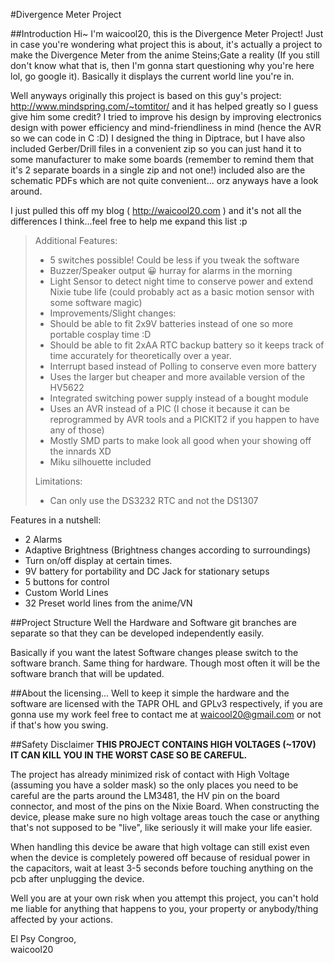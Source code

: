 #Divergence Meter Project

##Introduction
Hi~ I'm waicool20, this is the Divergence Meter Project! Just in case you're wondering what project this is about, it's actually a project to make the Divergence Meter from the anime Steins;Gate a reality (If you still don't know what that is, then I'm gonna start questioning why you're here lol, go google it). Basically it displays the current world line you're in. 

Well anyways originally this project is based on this guy's project: http://www.mindspring.com/~tomtitor/ and it has helped greatly so I guess give him some credit? I tried to improve his design by improving electronics design with power efficiency and mind-friendliness in mind (hence the AVR so we can code in C :D) I designed the thing in Diptrace, but I have also included Gerber/Drill files in a convenient zip so you can just hand it to some manufacturer to make some boards (remember to remind them that it's 2 separate boards in a single zip and not one!) included also are the schematic PDFs which are not quite convenient... orz anyways have a look around.

I just pulled this off my blog ( http://waicool20.com ) and it's not all the differences I think...feel free to help me expand this list :p

> Additional Features:
> - 5 switches possible! Could be less if you tweak the software
> - Buzzer/Speaker output 😀 hurray for alarms in the morning
> - Light Sensor to detect night time to conserve power and extend Nixie tube life (could probably act as a basic motion sensor with some software magic)
> - Improvements/Slight changes:
> - Should be able to fit 2x9V batteries instead of one so more portable cosplay time :D
> - Should be able to fit 2xAA RTC backup battery so it keeps track of time accurately for theoretically over a year.
> - Interrupt based instead of Polling to conserve even more battery
> - Uses the larger but cheaper and more available version of the HV5622
> - Integrated switching power supply instead of a bought module
> - Uses an AVR instead of a PIC (I chose it because it can be reprogrammed by AVR tools and a PICKIT2 if you happen to have any of those)
> - Mostly SMD parts to make look all good when your showing off the innards XD
> - Miku silhouette included
>
> Limitations:
> - Can only use the DS3232 RTC and not the DS1307

Features in a nutshell:
- 2 Alarms
- Adaptive Brightness (Brightness changes according to surroundings)
- Turn on/off display at certain times.
- 9V battery for portability and DC Jack for stationary setups
- 5 buttons for control
- Custom World Lines
- 32 Preset world lines from the anime/VN

##Project Structure
Well the Hardware and Software git branches are separate so that they can be developed independently easily.

Basically if you want the latest Software changes please switch to the software branch. Same thing for hardware. Though most often it will be the software branch that will be updated.

##About the licensing...
Well to keep it simple the hardware and the software are licensed with the TAPR OHL and GPLv3 respectively, if you are gonna use my work feel free to contact me at waicool20@gmail.com or not if that's how you swing. 

##Safety Disclaimer
**THIS PROJECT CONTAINS HIGH VOLTAGES (~170V) IT CAN KILL YOU IN THE WORST CASE SO BE CAREFUL.**  

The project has already minimized risk of contact with High Voltage (assuming you have a solder mask) so the only places you need to be careful are the parts around the LM3481, the HV pin on the board connector, and most of the pins on the Nixie Board. When constructing the device, please make sure no high voltage areas touch the case or anything that's not supposed to be "live", like seriously it will make your life easier.

When handling this device be aware that high voltage can still exist even when the device is completely powered off because of residual power in the capacitors, wait at least 3-5 seconds before touching anything on the pcb after unplugging the device.

Well you are at your own risk when you attempt this project, you can't hold me liable for anything that happens to you, your property or anybody/thing affected by your actions. 

El Psy Congroo,  
waicool20

